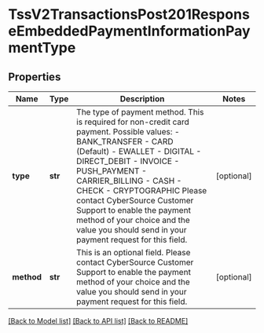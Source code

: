 # TssV2TransactionsPost201ResponseEmbeddedPaymentInformationPaymentType

## Properties
Name | Type | Description | Notes
------------ | ------------- | ------------- | -------------
**type** | **str** | The type of payment method. This is required for non-credit card payment.  Possible values:  - BANK_TRANSFER  - CARD (Default)  - EWALLET  - DIGITAL  - DIRECT_DEBIT  - INVOICE  - PUSH_PAYMENT  - CARRIER_BILLING  - CASH  - CHECK  - CRYPTOGRAPHIC  Please contact CyberSource Customer Support to enable the payment method of your choice and the value you should send in your payment request for this field.  | [optional] 
**method** | **str** | This is an optional field.  Please contact CyberSource Customer Support to enable the payment method of your choice and the value you should send in your payment request for this field.  | [optional] 

[[Back to Model list]](../README.md#documentation-for-models) [[Back to API list]](../README.md#documentation-for-api-endpoints) [[Back to README]](../README.md)


